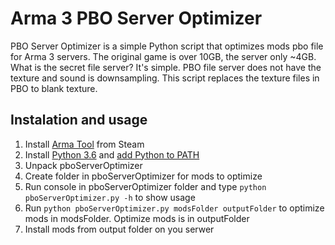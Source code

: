 # Arma 3 PBO Server Optimizer
PBO Server Optimizer is a simple Python script that optimizes mods pbo file for Arma 3 servers. The original game is over 10GB, the server only ~4GB. What is the secret file server? It's simple. PBO file server does not have the texture and sound is downsampling. This script replaces the texture files in PBO to blank texture.

## Instalation and usage
1. Install [Arma Tool](http://store.steampowered.com/app/233800/) from Steam
2. Install [Python 3.6](https://www.python.org/downloads/) and [add Python to PATH](https://docs.python.org/3/using/windows.html#installation-steps)
3. Unpack pboServerOptimizer
4. Create folder in pboServerOptimizer for mods to optimize
5. Run console in pboServerOptimizer folder and type `python pboServerOptimizer.py -h` to show usage
6. Run `python pboServerOptimizer.py modsFolder outputFolder` to optimize mods in modsFolder. Optimize mods is in outputFolder
7. Install mods from output folder on you serwer
